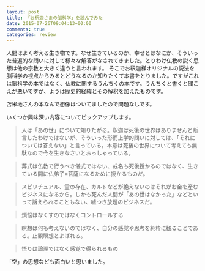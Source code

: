 ```yaml
---
layout: post
title: 「お釈迦さまの脳科学」を読んでみた
date: 2015-07-26T09:04:13+00:00
comments: true
categories: review
---
```


人間はよく考える生き物です。なぜ生きているのか、幸せとはなにか、そういった普遍的な問いに対して様々な解答がなされてきました。とりわけ仏教の説く思想は他の宗教と大きく違うと言われます。
そこでお釈迦様オリジナルの説法を脳科学の視点からみるとどうなるのか知りたくて本書をとりました。ですがこれは脳科学の本ではなく、仏教に関するうんちくの本です。うんちくと書くと聞こえが悪いですが、ようは歴史的経緯とその解釈を加えたものです。

苫米地さんの本なんで想像はついてましたので問題なしです。

いくつか興味深い内容についてピックアップします。

<blockquote>
  人は「あの世」について知りたがる。釈迦は死後の世界はありませんと断言したわけではないが、そういった形而上学的問いに対しては、「それについては答えない」と言っている。本意は死後の世界について考えても無駄なので今を生きなさいとおっしゃっている。
</blockquote>

<blockquote>
  葬式は仏教で行うべき儀式ではない、戒名も死後授かるのではなく、生きている間に仏弟子=菩薩になるために授かるものだ。
</blockquote>

<blockquote>
  スピリチュアル、霊の存在、カルトなどが絶えないのはそれがお金を産むビジネスになるから。しかも死んだ人間が「あの世はなかった」などといって訴えられることもない、嘘つき放題のビジネスだ。
</blockquote>

<blockquote>
  煩悩はなくすのではなくコントロールする
</blockquote>

<blockquote>
  瞑想は何も考えないのではなく、自分の感覚や思考を純粋に観ることである。止観瞑想とよばれる。
</blockquote>

<blockquote>
  悟りは論理ではなく感覚で得られるもの
</blockquote>

「空」の思想なども面白いと思いました。
